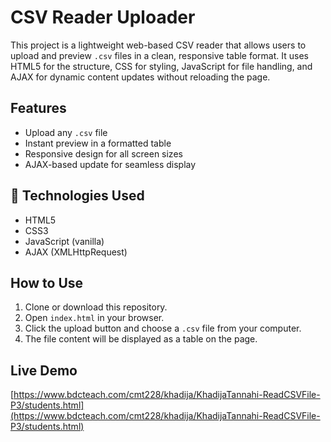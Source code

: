 # CSV Reader Uploader

This project is a lightweight web-based CSV reader that allows users to upload and preview `.csv` files in a clean, responsive table format. It uses HTML5 for the structure, CSS for styling, JavaScript for file handling, and AJAX for dynamic content updates without reloading the page.

##  Features
- Upload any `.csv` file
- Instant preview in a formatted table
- Responsive design for all screen sizes
- AJAX-based update for seamless display

## 📁 Technologies Used
- HTML5
- CSS3
- JavaScript (vanilla)
- AJAX (XMLHttpRequest)

##  How to Use
1. Clone or download this repository.
2. Open `index.html` in your browser.
3. Click the upload button and choose a `.csv` file from your computer.
4. The file content will be displayed as a table on the page.

 ## Live Demo

[https://www.bdcteach.com/cmt228/khadija/KhadijaTannahi-ReadCSVFile-P3/students.html](https://www.bdcteach.com/cmt228/khadija/KhadijaTannahi-ReadCSVFile-P3/students.html)
